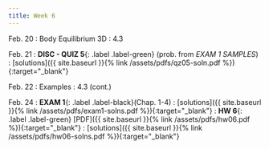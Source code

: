 ```yaml
---
title: Week 6 
---
```

Feb. 20 
: Body Equilibrium 3D 
  : 4.3


Feb. 21
: **DISC - QUIZ 5**{: .label .label-green} (prob. from *EXAM 1 SAMPLES*)
  : [solutions]({{ site.baseurl }}{% link /assets/pdfs/qz05-soln.pdf %}){:target="_blank"}

Feb. 22
: Examples 
  : 4.3 (cont.)

Feb. 24
: **EXAM 1**{: .label .label-black}(Chap. 1-4) 
  : [solutions]({{ site.baseurl }}{% link /assets/pdfs/exam1-solns.pdf %}){:target="_blank"}
: **HW 6**{: .label .label-green} [PDF]({{ site.baseurl }}{% link /assets/pdfs/hw06.pdf %}){:target="_blank"}
  : [solutions]({{ site.baseurl }}{% link /assets/pdfs/hw06-solns.pdf %}){:target="_blank"}


